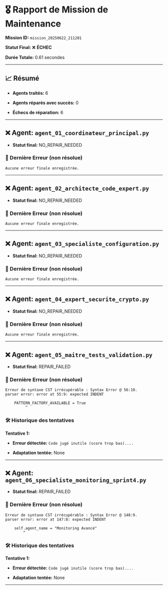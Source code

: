 # 🎖️ Rapport de Mission de Maintenance

**Mission ID:** `mission_20250622_211201`

**Statut Final:** ❌ **ÉCHEC**

**Durée Totale:** 0.61 secondes

---

## 📈 Résumé

- **Agents traités:** 6

- **Agents réparés avec succès:** 0

- **Échecs de réparation:** 6

---

## ❌ Agent: `agent_01_coordinateur_principal.py`

- **Statut final:** NO_REPAIR_NEEDED

### 🛑 Dernière Erreur (non résolue)

```
Aucune erreur finale enregistrée.
```

---

## ❌ Agent: `agent_02_architecte_code_expert.py`

- **Statut final:** NO_REPAIR_NEEDED

### 🛑 Dernière Erreur (non résolue)

```
Aucune erreur finale enregistrée.
```

---

## ❌ Agent: `agent_03_specialiste_configuration.py`

- **Statut final:** NO_REPAIR_NEEDED

### 🛑 Dernière Erreur (non résolue)

```
Aucune erreur finale enregistrée.
```

---

## ❌ Agent: `agent_04_expert_securite_crypto.py`

- **Statut final:** NO_REPAIR_NEEDED

### 🛑 Dernière Erreur (non résolue)

```
Aucune erreur finale enregistrée.
```

---

## ❌ Agent: `agent_05_maitre_tests_validation.py`

- **Statut final:** REPAIR_FAILED

### 🛑 Dernière Erreur (non résolue)

```
Erreur de syntaxe CST irrécupérable : Syntax Error @ 56:10.
parser error: error at 55:9: expected INDENT

    PATTERN_FACTORY_AVAILABLE = True
         ^
```

### 🛠️ Historique des tentatives

**Tentative 1:**

- **Erreur détectée:** `Code jugé inutile (score trop bas)....`

- **Adaptation tentée:** None

---

## ❌ Agent: `agent_06_specialiste_monitoring_sprint4.py`

- **Statut final:** REPAIR_FAILED

### 🛑 Dernière Erreur (non résolue)

```
Erreur de syntaxe CST irrécupérable : Syntax Error @ 148:9.
parser error: error at 147:8: expected INDENT

    self.agent_name = "Monitoring Avancé"
        ^
```

### 🛠️ Historique des tentatives

**Tentative 1:**

- **Erreur détectée:** `Code jugé inutile (score trop bas)....`

- **Adaptation tentée:** None

---
